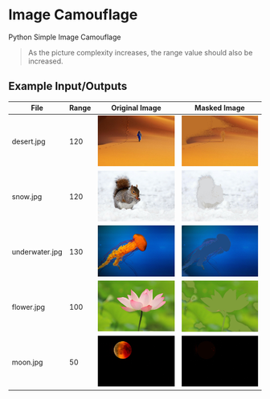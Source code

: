 # Image Camouflage

Python Simple Image Camouflage

> As the picture complexity increases, the range value should also be increased.

## Example Input/Outputs

|File|Range|Original Image|Masked Image|
|---|---|---|---|
|desert.jpg|120|![desert](https://github.com/orcuntuna/image-camouflage/blob/master/images/desert.jpg?raw=true)|![masked desert](https://github.com/orcuntuna/image-camouflage/blob/master/images/masked-desert.jpg?raw=true)|
|snow.jpg|120|![snow](https://github.com/orcuntuna/image-camouflage/blob/master/images/snow.jpg?raw=true)|![masked snow](https://github.com/orcuntuna/image-camouflage/blob/master/images/masked-snow.jpg?raw=true)|
|underwater.jpg|130|![underwater](https://github.com/orcuntuna/image-camouflage/blob/master/images/underwater.jpg?raw=true)|![masked underwater](https://github.com/orcuntuna/image-camouflage/blob/master/images/masked-underwater.jpg?raw=true)|
|flower.jpg|100|![flower](https://github.com/orcuntuna/image-camouflage/blob/master/images/flower.jpg?raw=true)|![masked flower](https://github.com/orcuntuna/image-camouflage/blob/master/images/masked-flower.jpg?raw=true)|
|moon.jpg|50|![moon](https://github.com/orcuntuna/image-camouflage/blob/master/images/moon.jpg?raw=true)|![masked moon](https://github.com/orcuntuna/image-camouflage/blob/master/images/masked-moon.jpg?raw=true)|